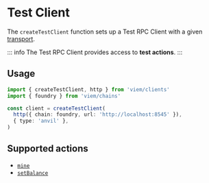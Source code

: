 # Test Client

The `createTestClient` function sets up a Test RPC Client with a given [transport](/TODO).

::: info
The Test RPC Client provides access to **test actions**.
:::

## Usage

```ts
import { createTestClient, http } from 'viem/clients'
import { foundry } from 'viem/chains'

const client = createTestClient(
  http({ chain: foundry, url: 'http://localhost:8545' }),
  { type: 'anvil' },
)
```

## Supported actions

- [`mine`](/docs/mine)
- [`setBalance`](/docs/setBalance)

